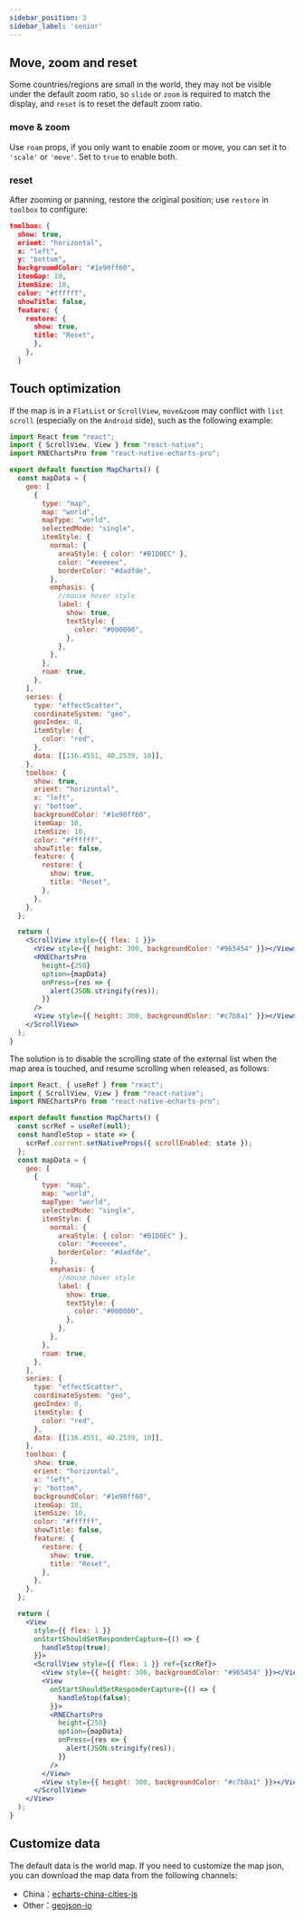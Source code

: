 ```yaml
---
sidebar_position: 3
sidebar_label: 'senior'
---
```

## Move, zoom and reset
Some countries/regions are small in the world, they may not be visible under the default zoom ratio, so `slide` or `zoom` is required to match the display, and `reset` is to reset the default zoom ratio.
### move & zoom
Use `roam` props, if you only want to enable zoom or move, you can set it to `'scale'` or `'move'`. Set to `true` to enable both.

### reset
After zooming or panning, restore the original position; use `restore` in `toolbox` to configure:

```json
toolbox: {
  show: true,
  orient: "horizontal",
  x: "left",
  y: "bottom",
  backgroundColor: "#1e90ff60",
  itemGap: 10,
  itemSize: 10,
  color: "#ffffff",
  showTitle: false,
  feature: {
    restore: {
      show: true,
      title: "Reset",
      },
    },
  }
```

## Touch optimization
If the map is in a `FlatList` or `ScrollView`, `move&zoom` may conflict with `list scroll` (especially on the `Android` side), such as the following example:
```jsx
import React from "react";
import { ScrollView, View } from "react-native";
import RNEChartsPro from "react-native-echarts-pro";

export default function MapCharts() {
  const mapData = {
    geo: [
      {
        type: "map",
        map: "world",
        mapType: "world",
        selectedMode: "single",
        itemStyle: {
          normal: {
            areaStyle: { color: "#B1D0EC" },
            color: "#eeeeee",
            borderColor: "#dadfde",
          },
          emphasis: {
            //mouse hover style
            label: {
              show: true,
              textStyle: {
                color: "#000000",
              },
            },
          },
        },
        roam: true,
      },
    ],
    series: {
      type: "effectScatter",
      coordinateSystem: "geo",
      geoIndex: 0,
      itemStyle: {
        color: "red",
      },
      data: [[116.4551, 40.2539, 10]],
    },
    toolbox: {
      show: true,
      orient: "horizontal",
      x: "left",
      y: "bottom",
      backgroundColor: "#1e90ff60",
      itemGap: 10,
      itemSize: 10,
      color: "#ffffff",
      showTitle: false,
      feature: {
        restore: {
          show: true,
          title: "Reset",
        },
      },
    },
  };

  return (
    <ScrollView style={{ flex: 1 }}>
      <View style={{ height: 300, backgroundColor: "#965454" }}></View>
      <RNEChartsPro
        height={250}
        option={mapData}
        onPress={res => {
          alert(JSON.stringify(res));
        }}
      />
      <View style={{ height: 300, backgroundColor: "#c7b8a1" }}></View>
    </ScrollView>
  );
}
```

The solution is to disable the scrolling state of the external list when the map area is touched, and resume scrolling when released, as follows:
```jsx
import React, { useRef } from "react";
import { ScrollView, View } from "react-native";
import RNEChartsPro from "react-native-echarts-pro";

export default function MapCharts() {
  const scrRef = useRef(null);
  const handleStop = state => {
    scrRef.current.setNativeProps({ scrollEnabled: state });
  };
  const mapData = {
    geo: [
      {
        type: "map",
        map: "world",
        mapType: "world",
        selectedMode: "single",
        itemStyle: {
          normal: {
            areaStyle: { color: "#B1D0EC" },
            color: "#eeeeee",
            borderColor: "#dadfde",
          },
          emphasis: {
            //mouse hover style
            label: {
              show: true,
              textStyle: {
                color: "#000000",
              },
            },
          },
        },
        roam: true,
      },
    ],
    series: {
      type: "effectScatter",
      coordinateSystem: "geo",
      geoIndex: 0,
      itemStyle: {
        color: "red",
      },
      data: [[116.4551, 40.2539, 10]],
    },
    toolbox: {
      show: true,
      orient: "horizontal",
      x: "left",
      y: "bottom",
      backgroundColor: "#1e90ff60",
      itemGap: 10,
      itemSize: 10,
      color: "#ffffff",
      showTitle: false,
      feature: {
        restore: {
          show: true,
          title: "Reset",
        },
      },
    },
  };

  return (
    <View
      style={{ flex: 1 }}
      onStartShouldSetResponderCapture={() => {
        handleStop(true);
      }}>
      <ScrollView style={{ flex: 1 }} ref={scrRef}>
        <View style={{ height: 300, backgroundColor: "#965454" }}></View>
        <View
          onStartShouldSetResponderCapture={() => {
            handleStop(false);
          }}>
          <RNEChartsPro
            height={250}
            option={mapData}
            onPress={res => {
              alert(JSON.stringify(res));
            }}
          />
        </View>
        <View style={{ height: 300, backgroundColor: "#c7b8a1" }}></View>
      </ScrollView>
    </View>
  );
}

```

## Customize data
The default data is the world map. If you need to customize the map json, you can download the map data from the following channels:

- China：[echarts-china-cities-js](https://github.com/echarts-maps/echarts-china-cities-js)
- Other：[geojson-io](https://geojson.io)
